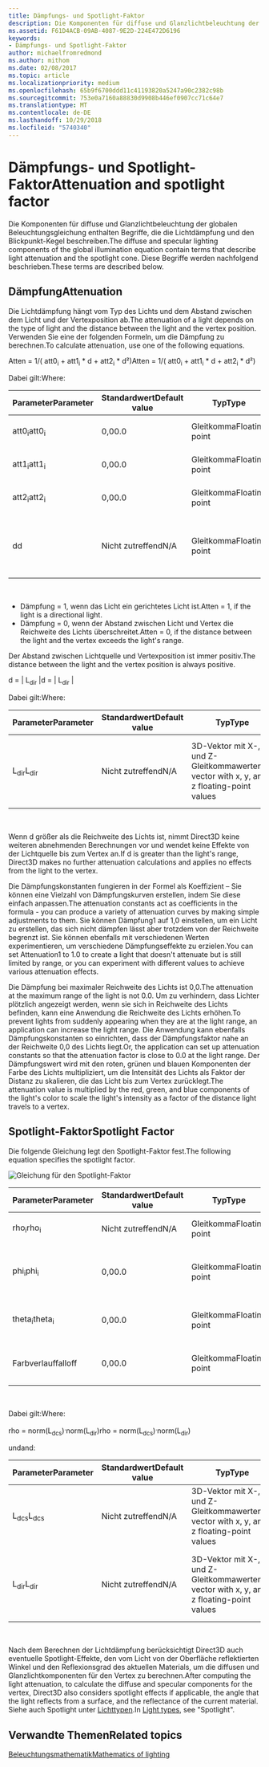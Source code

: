 ```yaml
---
title: Dämpfungs- und Spotlight-Faktor
description: Die Komponenten für diffuse und Glanzlichtbeleuchtung der globalen Beleuchtungsgleichung enthalten Begriffe, die die Lichtdämpfung und den Blickpunkt-Kegel beschreiben.
ms.assetid: F61D4ACB-09AB-4087-9E2D-224E472D6196
keywords:
- Dämpfungs- und Spotlight-Faktor
author: michaelfromredmond
ms.author: mithom
ms.date: 02/08/2017
ms.topic: article
ms.localizationpriority: medium
ms.openlocfilehash: 65b9f6700ddd11c41193820a5247a90c2382c98b
ms.sourcegitcommit: 753e0a7160a88830d9908b446ef0907cc71c64e7
ms.translationtype: MT
ms.contentlocale: de-DE
ms.lasthandoff: 10/29/2018
ms.locfileid: "5740340"
---
```

# <a name="attenuation-and-spotlight-factor"></a><span data-ttu-id="c74af-104">Dämpfungs- und Spotlight-Faktor</span><span class="sxs-lookup"><span data-stu-id="c74af-104">Attenuation and spotlight factor</span></span>


<span data-ttu-id="c74af-105">Die Komponenten für diffuse und Glanzlichtbeleuchtung der globalen Beleuchtungsgleichung enthalten Begriffe, die die Lichtdämpfung und den Blickpunkt-Kegel beschreiben.</span><span class="sxs-lookup"><span data-stu-id="c74af-105">The diffuse and specular lighting components of the global illumination equation contain terms that describe light attenuation and the spotlight cone.</span></span> <span data-ttu-id="c74af-106">Diese Begriffe werden nachfolgend beschrieben.</span><span class="sxs-lookup"><span data-stu-id="c74af-106">These terms are described below.</span></span>

## <a name="span-idattenuationspanspan-idattenuationspanspan-idattenuationspanattenuation"></a><span data-ttu-id="c74af-107"><span id="Attenuation"></span><span id="attenuation"></span><span id="ATTENUATION"></span>Dämpfung</span><span class="sxs-lookup"><span data-stu-id="c74af-107"><span id="Attenuation"></span><span id="attenuation"></span><span id="ATTENUATION"></span>Attenuation</span></span>


<span data-ttu-id="c74af-108">Die Lichtdämpfung hängt vom Typ des Lichts und dem Abstand zwischen dem Licht und der Vertexposition ab.</span><span class="sxs-lookup"><span data-stu-id="c74af-108">The attenuation of a light depends on the type of light and the distance between the light and the vertex position.</span></span> <span data-ttu-id="c74af-109">Verwenden Sie eine der folgenden Formeln, um die Dämpfung zu berechnen.</span><span class="sxs-lookup"><span data-stu-id="c74af-109">To calculate attenuation, use one of the following equations.</span></span>

<span data-ttu-id="c74af-110">Atten = 1/( att0<sub>i</sub> + att1<sub>i</sub> \* d + att2<sub>i</sub> \* d²)</span><span class="sxs-lookup"><span data-stu-id="c74af-110">Atten = 1/( att0<sub>i</sub> + att1<sub>i</sub> \* d + att2<sub>i</sub> \* d²)</span></span>

<span data-ttu-id="c74af-111">Dabei gilt:</span><span class="sxs-lookup"><span data-stu-id="c74af-111">Where:</span></span>

| <span data-ttu-id="c74af-112">Parameter</span><span class="sxs-lookup"><span data-stu-id="c74af-112">Parameter</span></span>        | <span data-ttu-id="c74af-113">Standardwert</span><span class="sxs-lookup"><span data-stu-id="c74af-113">Default value</span></span> | <span data-ttu-id="c74af-114">Typ</span><span class="sxs-lookup"><span data-stu-id="c74af-114">Type</span></span>           | <span data-ttu-id="c74af-115">Beschreibung</span><span class="sxs-lookup"><span data-stu-id="c74af-115">Description</span></span>                                     | <span data-ttu-id="c74af-116">Bereich</span><span class="sxs-lookup"><span data-stu-id="c74af-116">Range</span></span>          |
|------------------|---------------|----------------|-------------------------------------------------|----------------|
| <span data-ttu-id="c74af-117">att0<sub>i</sub></span><span class="sxs-lookup"><span data-stu-id="c74af-117">att0<sub>i</sub></span></span> | <span data-ttu-id="c74af-118">0,0</span><span class="sxs-lookup"><span data-stu-id="c74af-118">0.0</span></span>           | <span data-ttu-id="c74af-119">Gleitkomma</span><span class="sxs-lookup"><span data-stu-id="c74af-119">Floating point</span></span> | <span data-ttu-id="c74af-120">Konstanter Dämpfungsfaktor</span><span class="sxs-lookup"><span data-stu-id="c74af-120">Constant attenuation factor</span></span>                     | <span data-ttu-id="c74af-121">0 bis +unendlich</span><span class="sxs-lookup"><span data-stu-id="c74af-121">0 to +infinity</span></span> |
| <span data-ttu-id="c74af-122">att1<sub>i</sub></span><span class="sxs-lookup"><span data-stu-id="c74af-122">att1<sub>i</sub></span></span> | <span data-ttu-id="c74af-123">0,0</span><span class="sxs-lookup"><span data-stu-id="c74af-123">0.0</span></span>           | <span data-ttu-id="c74af-124">Gleitkomma</span><span class="sxs-lookup"><span data-stu-id="c74af-124">Floating point</span></span> | <span data-ttu-id="c74af-125">Linearer Dämpfungsfaktor</span><span class="sxs-lookup"><span data-stu-id="c74af-125">Linear attenuation factor</span></span>                       | <span data-ttu-id="c74af-126">0 bis +unendlich</span><span class="sxs-lookup"><span data-stu-id="c74af-126">0 to +infinity</span></span> |
| <span data-ttu-id="c74af-127">att2<sub>i</sub></span><span class="sxs-lookup"><span data-stu-id="c74af-127">att2<sub>i</sub></span></span> | <span data-ttu-id="c74af-128">0,0</span><span class="sxs-lookup"><span data-stu-id="c74af-128">0.0</span></span>           | <span data-ttu-id="c74af-129">Gleitkomma</span><span class="sxs-lookup"><span data-stu-id="c74af-129">Floating point</span></span> | <span data-ttu-id="c74af-130">Quadratischer Dämpfungsfaktor</span><span class="sxs-lookup"><span data-stu-id="c74af-130">Quadratic attenuation factor</span></span>                    | <span data-ttu-id="c74af-131">0 bis +unendlich</span><span class="sxs-lookup"><span data-stu-id="c74af-131">0 to +infinity</span></span> |
| <span data-ttu-id="c74af-132">d</span><span class="sxs-lookup"><span data-stu-id="c74af-132">d</span></span>                | <span data-ttu-id="c74af-133">Nicht zutreffend</span><span class="sxs-lookup"><span data-stu-id="c74af-133">N/A</span></span>           | <span data-ttu-id="c74af-134">Gleitkomma</span><span class="sxs-lookup"><span data-stu-id="c74af-134">Floating point</span></span> | <span data-ttu-id="c74af-135">Abstand zwischen Vertexposition und Position der Lichtquelle</span><span class="sxs-lookup"><span data-stu-id="c74af-135">Distance from vertex position to light position</span></span> | <span data-ttu-id="c74af-136">Nicht zutreffend</span><span class="sxs-lookup"><span data-stu-id="c74af-136">N/A</span></span>            |

 

-   <span data-ttu-id="c74af-137">Dämpfung = 1, wenn das Licht ein gerichtetes Licht ist.</span><span class="sxs-lookup"><span data-stu-id="c74af-137">Atten = 1, if the light is a directional light.</span></span>
-   <span data-ttu-id="c74af-138">Dämpfung = 0, wenn der Abstand zwischen Licht und Vertex die Reichweite des Lichts überschreitet.</span><span class="sxs-lookup"><span data-stu-id="c74af-138">Atten = 0, if the distance between the light and the vertex exceeds the light's range.</span></span>

<span data-ttu-id="c74af-139">Der Abstand zwischen Lichtquelle und Vertexposition ist immer positiv.</span><span class="sxs-lookup"><span data-stu-id="c74af-139">The distance between the light and the vertex position is always positive.</span></span>

<span data-ttu-id="c74af-140">d = | L<sub>dir</sub> |</span><span class="sxs-lookup"><span data-stu-id="c74af-140">d = | L<sub>dir</sub> |</span></span>

<span data-ttu-id="c74af-141">Dabei gilt:</span><span class="sxs-lookup"><span data-stu-id="c74af-141">Where:</span></span>

| <span data-ttu-id="c74af-142">Parameter</span><span class="sxs-lookup"><span data-stu-id="c74af-142">Parameter</span></span>       | <span data-ttu-id="c74af-143">Standardwert</span><span class="sxs-lookup"><span data-stu-id="c74af-143">Default value</span></span> | <span data-ttu-id="c74af-144">Typ</span><span class="sxs-lookup"><span data-stu-id="c74af-144">Type</span></span>                                             | <span data-ttu-id="c74af-145">Beschreibung</span><span class="sxs-lookup"><span data-stu-id="c74af-145">Description</span></span>                                                 |
|-----------------|---------------|--------------------------------------------------|-------------------------------------------------------------|
| <span data-ttu-id="c74af-146">L<sub>dir</sub></span><span class="sxs-lookup"><span data-stu-id="c74af-146">L<sub>dir</sub></span></span> | <span data-ttu-id="c74af-147">Nicht zutreffend</span><span class="sxs-lookup"><span data-stu-id="c74af-147">N/A</span></span>           | <span data-ttu-id="c74af-148">3D-Vektor mit X-, Y- und Z-Gleitkommawerten</span><span class="sxs-lookup"><span data-stu-id="c74af-148">3D vector with x, y, and z floating-point values</span></span> | <span data-ttu-id="c74af-149">Richtungsvektor von der Vertexposition bis zur Position der Lichtquelle</span><span class="sxs-lookup"><span data-stu-id="c74af-149">Direction vector from vertex position to the light position</span></span> |

 

<span data-ttu-id="c74af-150">Wenn d größer als die Reichweite des Lichts ist, nimmt Direct3D keine weiteren abnehmenden Berechnungen vor und wendet keine Effekte von der Lichtquelle bis zum Vertex an.</span><span class="sxs-lookup"><span data-stu-id="c74af-150">If d is greater than the light's range, Direct3D makes no further attenuation calculations and applies no effects from the light to the vertex.</span></span>

<span data-ttu-id="c74af-151">Die Dämpfungskonstanten fungieren in der Formel als Koeffizient – Sie können eine Vielzahl von Dämpfungskurven erstellen, indem Sie diese einfach anpassen.</span><span class="sxs-lookup"><span data-stu-id="c74af-151">The attenuation constants act as coefficients in the formula - you can produce a variety of attenuation curves by making simple adjustments to them.</span></span> <span data-ttu-id="c74af-152">Sie können Dämpfung1 auf 1,0 einstellen, um ein Licht zu erstellen, das sich nicht dämpfen lässt aber trotzdem von der Reichweite begrenzt ist. Sie können ebenfalls mit verschiedenen Werten experimentieren, um verschiedene Dämpfungseffekte zu erzielen.</span><span class="sxs-lookup"><span data-stu-id="c74af-152">You can set Attenuation1 to 1.0 to create a light that doesn't attenuate but is still limited by range, or you can experiment with different values to achieve various attenuation effects.</span></span>

<span data-ttu-id="c74af-153">Die Dämpfung bei maximaler Reichweite des Lichts ist 0,0.</span><span class="sxs-lookup"><span data-stu-id="c74af-153">The attenuation at the maximum range of the light is not 0.0.</span></span> <span data-ttu-id="c74af-154">Um zu verhindern, dass Lichter plötzlich angezeigt werden, wenn sie sich in Reichweite des Lichts befinden, kann eine Anwendung die Reichweite des Lichts erhöhen.</span><span class="sxs-lookup"><span data-stu-id="c74af-154">To prevent lights from suddenly appearing when they are at the light range, an application can increase the light range.</span></span> <span data-ttu-id="c74af-155">Die Anwendung kann ebenfalls Dämpfungskonstanten so einrichten, dass der Dämpfungsfaktor nahe an der Reichweite 0,0 des Lichts liegt.</span><span class="sxs-lookup"><span data-stu-id="c74af-155">Or, the application can set up attenuation constants so that the attenuation factor is close to 0.0 at the light range.</span></span> <span data-ttu-id="c74af-156">Der Dämpfungswert wird mit den roten, grünen und blauen Komponenten der Farbe des Lichts multipliziert, um die Intensität des Lichts als Faktor der Distanz zu skalieren, die das Licht bis zum Vertex zurücklegt.</span><span class="sxs-lookup"><span data-stu-id="c74af-156">The attenuation value is multiplied by the red, green, and blue components of the light's color to scale the light's intensity as a factor of the distance light travels to a vertex.</span></span>

## <a name="span-idspotlight-factorspanspan-idspotlight-factorspanspan-idspotlight-factorspanspotlight-factor"></a><span data-ttu-id="c74af-157"><span id="Spotlight-Factor"></span><span id="spotlight-factor"></span><span id="SPOTLIGHT-FACTOR"></span>Spotlight-Faktor</span><span class="sxs-lookup"><span data-stu-id="c74af-157"><span id="Spotlight-Factor"></span><span id="spotlight-factor"></span><span id="SPOTLIGHT-FACTOR"></span>Spotlight Factor</span></span>


<span data-ttu-id="c74af-158">Die folgende Gleichung legt den Spotlight-Faktor fest.</span><span class="sxs-lookup"><span data-stu-id="c74af-158">The following equation specifies the spotlight factor.</span></span>

![Gleichung für den Spotlight-Faktor](images/dx8light9.png)

| <span data-ttu-id="c74af-160">Parameter</span><span class="sxs-lookup"><span data-stu-id="c74af-160">Parameter</span></span>         | <span data-ttu-id="c74af-161">Standardwert</span><span class="sxs-lookup"><span data-stu-id="c74af-161">Default value</span></span> | <span data-ttu-id="c74af-162">Typ</span><span class="sxs-lookup"><span data-stu-id="c74af-162">Type</span></span>           | <span data-ttu-id="c74af-163">Beschreibung</span><span class="sxs-lookup"><span data-stu-id="c74af-163">Description</span></span>                              | <span data-ttu-id="c74af-164">Bereich</span><span class="sxs-lookup"><span data-stu-id="c74af-164">Range</span></span>                    |
|-------------------|---------------|----------------|------------------------------------------|--------------------------|
| <span data-ttu-id="c74af-165">rho<sub>i</sub></span><span class="sxs-lookup"><span data-stu-id="c74af-165">rho<sub>i</sub></span></span>   | <span data-ttu-id="c74af-166">Nicht zutreffend</span><span class="sxs-lookup"><span data-stu-id="c74af-166">N/A</span></span>           | <span data-ttu-id="c74af-167">Gleitkomma</span><span class="sxs-lookup"><span data-stu-id="c74af-167">Floating point</span></span> | <span data-ttu-id="c74af-168">Kosinus(Winkel) für Spotlight i</span><span class="sxs-lookup"><span data-stu-id="c74af-168">cosine(angle) for spotlight i</span></span>            | <span data-ttu-id="c74af-169">Nicht zutreffend</span><span class="sxs-lookup"><span data-stu-id="c74af-169">N/A</span></span>                      |
| <span data-ttu-id="c74af-170">phi<sub>i</sub></span><span class="sxs-lookup"><span data-stu-id="c74af-170">phi<sub>i</sub></span></span>   | <span data-ttu-id="c74af-171">0,0</span><span class="sxs-lookup"><span data-stu-id="c74af-171">0.0</span></span>           | <span data-ttu-id="c74af-172">Gleitkomma</span><span class="sxs-lookup"><span data-stu-id="c74af-172">Floating point</span></span> | <span data-ttu-id="c74af-173">Halbschatten-Winkel für Spotlight i nach Bogenmaß</span><span class="sxs-lookup"><span data-stu-id="c74af-173">Penumbra angle of spotlight i in radians</span></span> | <span data-ttu-id="c74af-174">\[theta<sub>i</sub>, pi)</span><span class="sxs-lookup"><span data-stu-id="c74af-174">\[theta<sub>i</sub>, pi)</span></span> |
| <span data-ttu-id="c74af-175">theta<sub>i</sub></span><span class="sxs-lookup"><span data-stu-id="c74af-175">theta<sub>i</sub></span></span> | <span data-ttu-id="c74af-176">0,0</span><span class="sxs-lookup"><span data-stu-id="c74af-176">0.0</span></span>           | <span data-ttu-id="c74af-177">Gleitkomma</span><span class="sxs-lookup"><span data-stu-id="c74af-177">Floating point</span></span> | <span data-ttu-id="c74af-178">Kernschatten-Winkel für Spotlight i nach Bogenmaß</span><span class="sxs-lookup"><span data-stu-id="c74af-178">Umbra angle of spotlight i in radians</span></span>    | <span data-ttu-id="c74af-179">\[0, pi)</span><span class="sxs-lookup"><span data-stu-id="c74af-179">\[0, pi)</span></span>                 |
| <span data-ttu-id="c74af-180">Farbverlauf</span><span class="sxs-lookup"><span data-stu-id="c74af-180">falloff</span></span>           | <span data-ttu-id="c74af-181">0,0</span><span class="sxs-lookup"><span data-stu-id="c74af-181">0.0</span></span>           | <span data-ttu-id="c74af-182">Gleitkomma</span><span class="sxs-lookup"><span data-stu-id="c74af-182">Floating point</span></span> | <span data-ttu-id="c74af-183">Farbverlaufsfaktor</span><span class="sxs-lookup"><span data-stu-id="c74af-183">Falloff factor</span></span>                           | <span data-ttu-id="c74af-184">(-unendlich +unendlich)</span><span class="sxs-lookup"><span data-stu-id="c74af-184">(-infinity, +infinity)</span></span>   |

 

<span data-ttu-id="c74af-185">Dabei gilt:</span><span class="sxs-lookup"><span data-stu-id="c74af-185">Where:</span></span>

<span data-ttu-id="c74af-186">rho = norm(L<sub>dcs</sub>)<sup>.</sup>norm(L<sub>dir</sub>)</span><span class="sxs-lookup"><span data-stu-id="c74af-186">rho = norm(L<sub>dcs</sub>)<sup>.</sup>norm(L<sub>dir</sub>)</span></span>

<span data-ttu-id="c74af-187">und</span><span class="sxs-lookup"><span data-stu-id="c74af-187">and:</span></span>

| <span data-ttu-id="c74af-188">Parameter</span><span class="sxs-lookup"><span data-stu-id="c74af-188">Parameter</span></span>       | <span data-ttu-id="c74af-189">Standardwert</span><span class="sxs-lookup"><span data-stu-id="c74af-189">Default value</span></span> | <span data-ttu-id="c74af-190">Typ</span><span class="sxs-lookup"><span data-stu-id="c74af-190">Type</span></span>                                             | <span data-ttu-id="c74af-191">Beschreibung</span><span class="sxs-lookup"><span data-stu-id="c74af-191">Description</span></span>                                                 |
|-----------------|---------------|--------------------------------------------------|-------------------------------------------------------------|
| <span data-ttu-id="c74af-192">L<sub>dcs</sub></span><span class="sxs-lookup"><span data-stu-id="c74af-192">L<sub>dcs</sub></span></span> | <span data-ttu-id="c74af-193">Nicht zutreffend</span><span class="sxs-lookup"><span data-stu-id="c74af-193">N/A</span></span>           | <span data-ttu-id="c74af-194">3D-Vektor mit X-, Y- und Z-Gleitkommawerten</span><span class="sxs-lookup"><span data-stu-id="c74af-194">3D vector with x, y, and z floating-point values</span></span> | <span data-ttu-id="c74af-195">Der negativen Wert der Lichteinfallsrichtung im Kamerabereich</span><span class="sxs-lookup"><span data-stu-id="c74af-195">The negative of the light direction in camera space</span></span>         |
| <span data-ttu-id="c74af-196">L<sub>dir</sub></span><span class="sxs-lookup"><span data-stu-id="c74af-196">L<sub>dir</sub></span></span> | <span data-ttu-id="c74af-197">Nicht zutreffend</span><span class="sxs-lookup"><span data-stu-id="c74af-197">N/A</span></span>           | <span data-ttu-id="c74af-198">3D-Vektor mit X-, Y- und Z-Gleitkommawerten</span><span class="sxs-lookup"><span data-stu-id="c74af-198">3D vector with x, y, and z floating-point values</span></span> | <span data-ttu-id="c74af-199">Richtungsvektor von der Vertexposition bis zur Position der Lichtquelle</span><span class="sxs-lookup"><span data-stu-id="c74af-199">Direction vector from vertex position to the light position</span></span> |

 

<span data-ttu-id="c74af-200">Nach dem Berechnen der Lichtdämpfung berücksichtigt Direct3D auch eventuelle Spotlight-Effekte, den vom Licht von der Oberfläche reflektierten Winkel und den Reflexionsgrad des aktuellen Materials, um die diffusen und Glanzlichtkomponenten für den Vertex zu berechnen.</span><span class="sxs-lookup"><span data-stu-id="c74af-200">After computing the light attenuation, to calculate the diffuse and specular components for the vertex, Direct3D also considers spotlight effects if applicable, the angle that the light reflects from a surface, and the reflectance of the current material.</span></span> <span data-ttu-id="c74af-201">Siehe auch Spotlight unter [Lichttypen](light-types.md).</span><span class="sxs-lookup"><span data-stu-id="c74af-201">In [Light types](light-types.md), see "Spotlight".</span></span>

## <a name="span-idrelated-topicsspanrelated-topics"></a><span data-ttu-id="c74af-202"><span id="related-topics"></span>Verwandte Themen</span><span class="sxs-lookup"><span data-stu-id="c74af-202"><span id="related-topics"></span>Related topics</span></span>


[<span data-ttu-id="c74af-203">Beleuchtungsmathematik</span><span class="sxs-lookup"><span data-stu-id="c74af-203">Mathematics of lighting</span></span>](mathematics-of-lighting.md)

 

 




